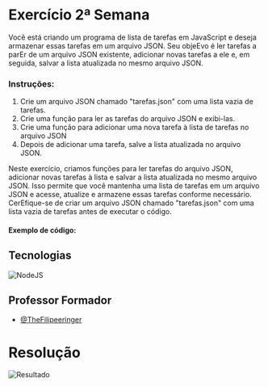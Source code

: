 # Exercício 2ª Semana

Você está criando um programa de lista de tarefas em JavaScript e deseja armazenar
essas tarefas em um arquivo JSON. Seu objeEvo é ler tarefas a parEr de um arquivo JSON
existente, adicionar novas tarefas a ele e, em seguida, salvar a lista atualizada no mesmo
arquivo JSON.

### Instruções:

<ol>
<li>Crie um arquivo JSON chamado "tarefas.json" com uma lista vazia de tarefas.</li>
<li>Crie uma função para ler as tarefas do arquivo JSON e exibi-las.</li>
<li>Crie uma função para adicionar uma nova tarefa à lista de tarefas no arquivo JSON</li>
<li>Depois de adicionar uma tarefa, salve a lista atualizada no arquivo JSON.</li>
</ol>

Neste exercício, criamos funções para ler tarefas do arquivo JSON, adicionar novas
tarefas à lista e salvar a lista atualizada no mesmo arquivo JSON. Isso permite que você
mantenha uma lista de tarefas em um arquivo JSON e acesse, atualize e armazene essas
tarefas conforme necessário. CerEfique-se de criar um arquivo JSON chamado
"tarefas.json" com uma lista vazia de tarefas antes de executar o código.

#### Exemplo de código:

## Tecnologias

![NodeJS](https://img.shields.io/badge/node.js-6DA55F?style=for-the-badge&logo=node.js&logoColor=white)

## Professor Formador

- [@TheFilipeeringer](https://github.com/eringer)

# Resolução

![Resultado](./projeto-npm/assets/result.png)
